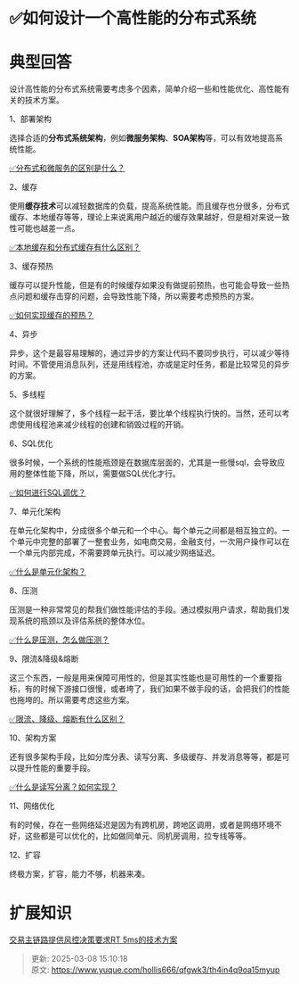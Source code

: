# ✅如何设计一个高性能的分布式系统

# 典型回答


设计高性能的分布式系统需要考虑多个因素，简单介绍一些和性能优化、高性能有关的技术方案。



1、部署架构

选择合适的**分布式系统架构**，例如**微服务架构**、**SOA架构**等，可以有效地提高系统性能。



[✅分布式和微服务的区别是什么？](https://www.yuque.com/hollis666/qfgwk3/av4fdpxuxauxym6k)



2、缓存

使用**缓存技术**可以减轻数据库的负载，提高系统性能。而且缓存也分很多，分布式缓存、本地缓存等等，理论上来说离用户越近的缓存效果越好，但是相对来说一致性可能也越差一点。



[✅本地缓存和分布式缓存有什么区别？](https://www.yuque.com/hollis666/qfgwk3/uos1kv2304qo6ax1)



3、缓存预热

缓存可以提升性能，但是有的时候缓存如果没有做提前预热，也可能会导致一些热点问题和缓存击穿的问题，会导致性能下降，所以需要考虑预热的方案。



[✅如何实现缓存的预热？](https://www.yuque.com/hollis666/qfgwk3/lu2phlltfr1umdxw)



4、异步

异步，这个是最容易理解的，通过异步的方案让代码不要同步执行，可以减少等待时间。不管使用消息队列，还是用线程池，亦或是定时任务，都是比较常见的异步的方案。



5、多线程

这个就很好理解了，多个线程一起干活，要比单个线程执行快的。当然，还可以考虑使用线程池来减少线程的创建和销毁过程的开销。



6、SQL优化

很多时候，一个系统的性能瓶颈是在数据库层面的，尤其是一些慢sql，会导致应用的整体性能下降，所以，需要做SQL优化才行。



[✅如何进行SQL调优？](https://www.yuque.com/hollis666/qfgwk3/mgpczmz7la99dkft)



7、单元化架构

在单元化架构中，分成很多个单元和一个中心。每个单元之间都是相互独立的。一个单元中完整的部署了一整套业务，如电商交易，金融支付，一次用户操作可以在一个单元内部完成，不需要跨单元执行。可以减少网络延迟。



[✅什么是单元化架构？](https://www.yuque.com/hollis666/qfgwk3/eys76h45ig2g74o3)



8、压测

压测是一种非常常见的帮我们做性能评估的手段。通过模拟用户请求，帮助我们发现系统的瓶颈以及评估系统的整体水位。



[✅什么是压测，怎么做压测？](https://www.yuque.com/hollis666/qfgwk3/wrzi8qgk7ridgslp)



9、限流&降级&熔断

这三个东西，一般是用来保障可用性的，但是其实性能也是可用性的一个重要指标，有的时候下游接口很慢，或者垮了，我们如果不做手段的话，会把我们的性能也拖垮的。所以需要考虑这些方案。



[✅限流、降级、熔断有什么区别？](https://www.yuque.com/hollis666/qfgwk3/etgovbs6bgphlqso)



10、架构方案

还有很多架构手段，比如分库分表、读写分离、多级缓存、并发消息等等，都是可以提升性能的重要手段。



[✅什么是读写分离？如何实现？](https://www.yuque.com/hollis666/qfgwk3/qdh6cgxyvvqrmkc8)



11、网络优化

有的时候，存在一些网络延迟是因为有跨机房，跨地区调用，或者是网络环境不好，这些都是可以优化的，比如做同单元、同机房调用，拉专线等等。



12、扩容

终极方案，扩容，能力不够，机器来凑。





# 扩展知识


[交易主链路提供风控决策要求RT 5ms的技术方案](https://www.yuque.com/hollis666/qfgwk3/hpspveeinpub4o1t)









> 更新: 2025-03-08 15:10:18  
> 原文: <https://www.yuque.com/hollis666/qfgwk3/th4in4q9oa15myup>